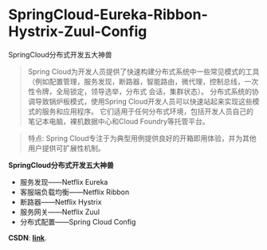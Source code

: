 # SpringCloud-Eureka-Ribbon-Hystrix-Zuul-Config
SpringCloud分布式开发五大神兽

> Spring Cloud为开发人员提供了快速构建分布式系统中一些常见模式的工具（例如配置管理，服务发现，断路器，智能路由，微代理，控制总线，一次性令牌，全局锁定，领导选举，分布式 会话，集群状态）。 分布式系统的协调导致锅炉板模式，使用Spring Cloud开发人员可以快速站起来实现这些模式的服务和应用程序。 它们适用于任何分布式环境，包括开发人员自己的笔记本电脑，裸机数据中心和Cloud Foundry等托管平台。

> 特点:
> Spring Cloud专注于为典型用例提供良好的开箱即用体验，并为其他用户提供可扩展性机制。
> 
**SpringCloud分布式开发五大神兽**
- 服务发现——Netflix Eureka
- 客服端负载均衡——Netflix Ribbon
- 断路器——Netflix Hystrix
- 服务网关——Netflix Zuul
- 分布式配置——Spring Cloud Config

**CSDN**: [**link**](https://blog.csdn.net/weixin_39792935/article/details/84778560).
